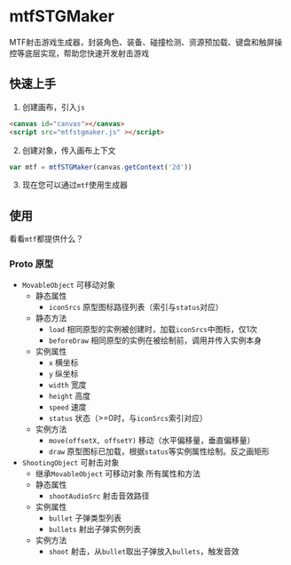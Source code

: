 # mtfSTGMaker
MTF射击游戏生成器，封装角色、装备、碰撞检测、资源预加载、键盘和触屏操控等底层实现，帮助您快速开发射击游戏
## 快速上手
1. 创建画布，引入`js`
```html
<canvas id="canvas"></canvas>
<script src="mtfstgmaker.js" ></script>
```
2. 创建对象，传入画布上下文
```javascript
var mtf = mtfSTGMaker(canvas.getContext('2d'))
```
3. 现在您可以通过`mtf`使用生成器
## 使用
看看`mtf`都提供什么？
### Proto 原型
- `MovableObject` 可移动对象
    - 静态属性
        - `iconSrcs` 原型图标路径列表（索引与`status`对应）
    - 静态方法
        - `load` 相同原型的实例被创建时，加载`iconSrcs`中图标，仅1次
        - `beforeDraw` 相同原型的实例在被绘制前，调用并传入实例本身
    - 实例属性
        - `x` 横坐标
        - `y` 纵坐标
        - `width` 宽度
        - `height` 高度
        - `speed` 速度
        - `status` 状态（>=0时，与`iconSrcs`索引对应）
    - 实例方法
        - `move(offsetX, offsetY)` 移动（水平偏移量，垂直偏移量）
        - `draw` 原型图标已加载，根据`status`等实例属性绘制。反之画矩形
- `ShootingObject` 可射击对象
    - 继承`MovableObject` 可移动对象 所有属性和方法
    - 静态属性
        - `shootAudioSrc` 射击音效路径
    - 实例属性
        - `bullet` 子弹类型列表
        - `bullets` 射出子弹实例列表
    - 实例方法
        - `shoot` 射击，从`bullet`取出子弹放入`bullets`，触发音效